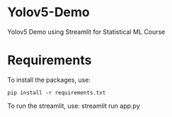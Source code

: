 # Yolov5-Demo
Yolov5 Demo using Streamlit for Statistical ML Course 

# Requirements 

To install the packages, use: 
```
pip install -r requirements.txt
```

To run the streamlit, use: 
streamlit run app.py 

